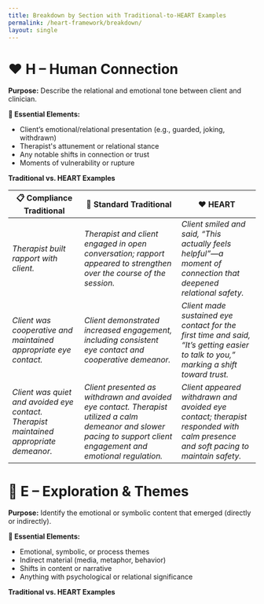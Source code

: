 ```yaml
---
title: Breakdown by Section with Traditional-to-HEART Examples 
permalink: /heart-framework/breakdown/
layout: single
---
```




# **❤️ H – Human Connection**

**Purpose:** Describe the relational and emotional tone between client and clinician.

**🔑 Essential Elements:**

- Client’s emotional/relational presentation (e.g., guarded, joking, withdrawn)
- Therapist's attunement or relational stance
- Any notable shifts in connection or trust
- Moments of vulnerability or rupture

**Traditional vs. HEART Examples**

| 📋 **Compliance Traditional** | 🧾 **Standard Traditional** | ❤️ **HEART** |
|---|---|---|
| _Therapist built rapport with client._ | _Therapist and client engaged in open conversation; rapport appeared to strengthen over the course of the session._ | _Client smiled and said, “This actually feels helpful”—a moment of connection that deepened relational safety._ |
| _Client was cooperative and maintained appropriate eye contact._ | _Client demonstrated increased engagement, including consistent eye contact and cooperative demeanor._ | _Client made sustained eye contact for the first time and said, “It’s getting easier to talk to you,” marking a shift toward trust._ |
| _Client was quiet and avoided eye contact. Therapist maintained appropriate demeanor._ | _Client presented as withdrawn and avoided eye contact. Therapist utilized a calm demeanor and slower pacing to support client engagement and emotional regulation._ | _Client appeared withdrawn and avoided eye contact; therapist responded with calm presence and soft pacing to maintain safety._ |


# **🧠 E – Exploration & Themes**
    
**Purpose:** Identify the emotional or symbolic content that emerged (directly or indirectly).
    
**🔑 Essential Elements:**
    
- Emotional, symbolic, or process themes
- Indirect material (media, metaphor, behavior)
- Shifts in content or narrative
- Anything with psychological or relational significance
    
**Traditional vs. HEART Examples**
